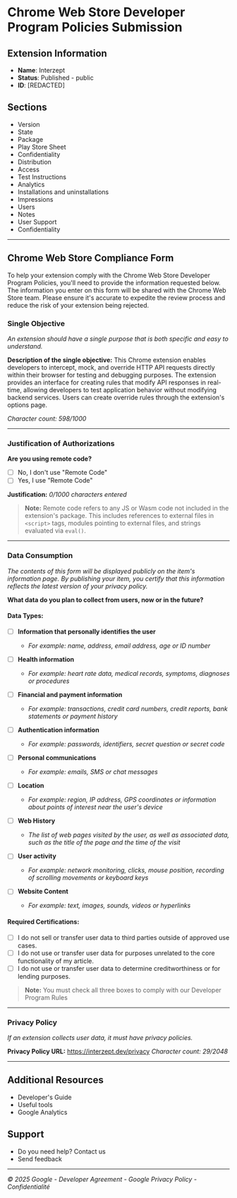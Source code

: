 # Chrome Web Store Developer Program Policies Submission

## Extension Information
- **Name**: Interzept
- **Status**: Published - public
- **ID**: [REDACTED]

## Sections
- Version
- State
- Package
- Play Store Sheet
- Confidentiality
- Distribution
- Access
- Test Instructions
- Analytics
- Installations and uninstallations
- Impressions
- Users
- Notes
- User Support
- Confidentiality

---

## Chrome Web Store Compliance Form

To help your extension comply with the Chrome Web Store Developer Program Policies, you'll need to provide the information requested below. The information you enter on this form will be shared with the Chrome Web Store team. Please ensure it's accurate to expedite the review process and reduce the risk of your extension being rejected.

### Single Objective
*An extension should have a single purpose that is both specific and easy to understand.*

**Description of the single objective:**
This Chrome extension enables developers to intercept, mock, and override HTTP API requests directly within their browser for testing and debugging purposes. The extension provides an interface for creating rules that modify API responses in real-time, allowing developers to test application behavior without modifying backend services. Users can create override rules through the extension's options page.

*Character count: 598/1000*

---

### Justification of Authorizations

**Are you using remote code?**
- [ ] No, I don't use "Remote Code"
- [ ] Yes, I use "Remote Code"

**Justification:**
*0/1000 characters entered*

> **Note:** Remote code refers to any JS or Wasm code not included in the extension's package. This includes references to external files in `<script>` tags, modules pointing to external files, and strings evaluated via `eval()`.

---

### Data Consumption
*The contents of this form will be displayed publicly on the item's information page. By publishing your item, you certify that this information reflects the latest version of your privacy policy.*

**What data do you plan to collect from users, now or in the future?**

#### Data Types:
- [ ] **Information that personally identifies the user**
  - *For example: name, address, email address, age or ID number*

- [ ] **Health information**
  - *For example: heart rate data, medical records, symptoms, diagnoses or procedures*

- [ ] **Financial and payment information**
  - *For example: transactions, credit card numbers, credit reports, bank statements or payment history*

- [ ] **Authentication information**
  - *For example: passwords, identifiers, secret question or secret code*

- [ ] **Personal communications**
  - *For example: emails, SMS or chat messages*

- [ ] **Location**
  - *For example: region, IP address, GPS coordinates or information about points of interest near the user's device*

- [ ] **Web History**
  - *The list of web pages visited by the user, as well as associated data, such as the title of the page and the time of the visit*

- [ ] **User activity**
  - *For example: network monitoring, clicks, mouse position, recording of scrolling movements or keyboard keys*

- [ ] **Website Content**
  - *For example: text, images, sounds, videos or hyperlinks*

#### Required Certifications:
- [ ] I do not sell or transfer user data to third parties outside of approved use cases.
- [ ] I do not use or transfer user data for purposes unrelated to the core functionality of my article.
- [ ] I do not use or transfer user data to determine creditworthiness or for lending purposes.

> **Note:** You must check all three boxes to comply with our Developer Program Rules

---

### Privacy Policy
*If an extension collects user data, it must have privacy policies.*

**Privacy Policy URL:** https://interzept.dev/privacy
*Character count: 29/2048*

---

## Additional Resources
- Developer's Guide
- Useful tools
- Google Analytics

## Support
- Do you need help? Contact us
- Send feedback

---

*© 2025 Google - Developer Agreement - Google Privacy Policy - Confidentialité*
